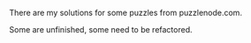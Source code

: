 There are my solutions for some puzzles from puzzlenode.com.

Some are unfinished, some need to be refactored.

